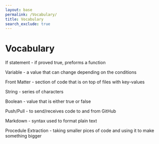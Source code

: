 ```yaml
---
layout: base
permalink: /Vocabulary/
title: Vocabulary
search_exclude: true
---
```


# Vocabulary

If statement - if proved true, preforms a function

Variable - a value that can change depending on the conditions

Front Matter - section of code that is on top of files with key-values

String - series of characters

Boolean - value that is either true or false

Push/Pull - to send/receives code to and from GitHub

Markdown - syntax used to format plain text

Procedule Extraction - taking smaller pices of code and using it to make something bigger